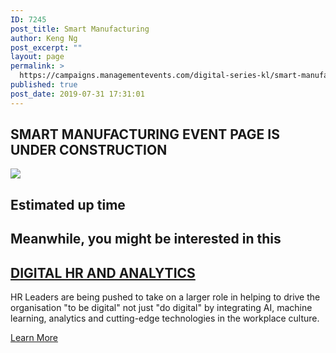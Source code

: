 ```yaml
---
ID: 7245
post_title: Smart Manufacturing
author: Keng Ng
post_excerpt: ""
layout: page
permalink: >
  https://campaigns.managementevents.com/digital-series-kl/smart-manufacturing/
published: true
post_date: 2019-07-31 17:31:01
---
```

<h2>SMART MANUFACTURING EVENT PAGE IS UNDER CONSTRUCTION</h2>		
			<img style="align-content:middle;" src="https://i.giphy.com/media/EIiJp9cQ3GeEU/giphy.webp">		
			<h2>Estimated up time</h2>		
			<h2>Meanwhile, you might be interested in this</h2>		
			<h2><a href="/digital-series-kl/digital-hr-and-analytics/">DIGITAL HR AND ANALYTICS</a></h2>		
		<p>HR Leaders are being pushed to take on a larger role in helping to drive the organisation "to be digital" not just "do digital" by integrating AI, machine learning, analytics and cutting-edge technologies in the workplace culture.</p>		
			<a href="https://campaigns.managementevents.com/digital-series-kl/digital-hr-and-analytics/" target="_blank" role="button" rel="noopener noreferrer">
						Learn More
					</a>
